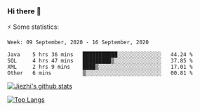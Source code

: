 ### Hi there 👋

⚡ Some statistics:

<!--START_SECTION:waka-->
```text
Week: 09 September, 2020 - 16 September, 2020

Java    5 hrs 36 mins   ███████████░░░░░░░░░░░░░░   44.24 % 
SQL     4 hrs 47 mins   █████████▒░░░░░░░░░░░░░░░   37.85 % 
XML     2 hrs 9 mins    ████▒░░░░░░░░░░░░░░░░░░░░   17.01 % 
Other   6 mins          ▒░░░░░░░░░░░░░░░░░░░░░░░░   00.81 % 
```
<!--END_SECTION:waka-->

[![Jiezhi's github stats](https://github-readme-stats.vercel.app/api?username=Jiezhi&show_icons=true)](https://github.com/Jiezhi/github-readme-stats)

[![Top Langs](https://github-readme-stats.vercel.app/api/top-langs/?username=Jiezhi&hide=javascript,html)](https://github.com/Jiezhi/github-readme-stats)
<!--
**Jiezhi/Jiezhi** is a ✨ _special_ ✨ repository because its `README.md` (this file) appears on your GitHub profile.

Here are some ideas to get you started:

- 🔭 I’m currently working on ...
- 🌱 I’m currently learning ...
- 👯 I’m looking to collaborate on ...
- 🤔 I’m looking for help with ...
- 💬 Ask me about ...
- 📫 How to reach me: ...
- 😄 Pronouns: ...
- ⚡ Fun fact: ...
-->

